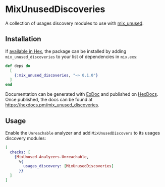 # MixUnusedDiscoveries

A collection of usages discovery modules to use with [mix_unused](https://github.com/primait/mix_unused).

## Installation

If [available in Hex](https://hex.pm/docs/publish), the package can be installed
by adding `mix_unused_discoveries` to your list of dependencies in `mix.exs`:

```elixir
def deps do
  [
    {:mix_unused_discoveries, "~> 0.1.0"}
  ]
end
```

Documentation can be generated with [ExDoc](https://github.com/elixir-lang/ex_doc)
and published on [HexDocs](https://hexdocs.pm). Once published, the docs can
be found at <https://hexdocs.pm/mix_unused_discoveries>.

## Usage

Enable the `Unreachable` analyzer and add `MixUnusedDiscovers` to its usages discovery modules:

```elixir
[
  checks: [
    {MixUnused.Analyzers.Unreachable,
      %{
        usages_discovery: [MixUnusedDiscoveries]
      }}
  ]
]
```
